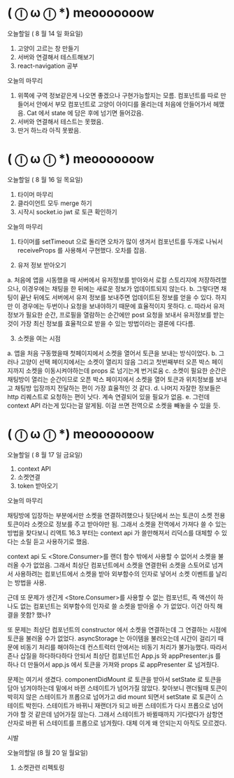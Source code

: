 # ( ⓛ ω ⓛ \*) meooooooow

오늘할일 ( 8 월 14 일 화요일)

1. 고양이 고르는 창 만들기
2. 서버와 연결해서 테스트해보기
3. react-navigation 공부

오늘의 마무리

1. 위쪽에 구역 정보같은게 나오면 좋겠으나 구현가능할지는 모름. <Cat/> 컴포넌트를 따로 만들어서 안에서 부모 컴포넌트로 고양이 아이디를 올리는데 처음에 안들어가서 헤맸음. Cat 에서 state 에 담은 후에 넘기면 들어갔음.
2. 서버와 연결해서 테스트는 못했음.
3. 딴거 하느라 아직 못봤음.

# ( ⓛ ω ⓛ \*) meooooooow

오늘할일 ( 8 월 16 일 목요일)

1. 타이머 마무리
2. 클라이언트 모두 merge 하기
3. 시작시 socket.io jwt 로 토큰 확인하기

오늘의 마무리

1. 타이머를 setTimeout 으로 돌리면 오차가 많이 생겨서 컴포넌트를 두개로 나눠서 receiveProps 를 사용해서 구현했다. 오차를 잡음.

2. 유저 정보 받아오기

a. 처음에 앱을 시동했을 때 서버에서 유저정보를 받아와서 로컬 스토리지에 저장하려했으나, 이경우에는 채팅을 한 뒤에는 새로운 정보가 업데이트되지 않는다.
b. 그렇다면 채팅이 끝난 뒤에도 서버에서 유저 정보를 보내주면 업데이트된 정보를 얻을 수 있다. 하지만 이 경우에는 두번이나 요청을 보내야하기 때문에 효율적이지 못하다.
c. 따라서 유저정보가 필요한 순간, 프로필을 열람하는 순간에만 post 요청을 보내서 유저정보를 받는 것이 가장 최신 정보를 효율적으로 받을 수 있는 방법이라는 결론에 다다름.

3. 소켓을 여는 시점

a. 앱을 처음 구동했을때 첫페이지에서 소켓을 열어서 토큰을 보내는 방식이었다.
b. 그러나 고양이 선택 페이지에서는 소켓이 열리지 않음 그리고 첫번째부터 오픈 박스 페이지까지 소켓을 이동시켜야하는데 props 로 넘기는게 번거로움
c. 소켓이 필요한 순간은 채팅방이 열리는 순간이므로 오픈 박스 페이지에서 소켓을 열어 토큰과 위치정보를 보내고 채팅방 입장까지 전달하는 편이 가장 효율적인 것 같다.
d. 나머지 자잘한 정보들은 http 리퀘스트로 요청하는 편이 낫다. 계속 연결되어 있을 필요가 없음.
e. 그런데 context API 라는게 있다는걸 알게됨. 이걸 쓰면 전역으로 소켓을 빼놓을 수 있을 듯.

# ( ⓛ ω ⓛ \*) meooooooow

오늘할일 ( 8 월 17 일 금요일)

1. context API
2. 소켓연결
3. token 받아오기

오늘의 마무리

채팅방에 입장하는 부분에서만 소켓을 연결하려했으나 뒷단에서 쓰는 토큰이 소켓 전용 토큰이라 소켓으로 정보를 주고 받아야만 됨. 그래서 소켓을 전역에서 가져다 쓸 수 있는 방법을 찾다보니 리액트 16.3 부터는 context api 가 쓸만해져서 리덕스를 대체할 수 있다는 소릴 듣고 사용하기로 했음.

context api 도 <Store.Consumer>를 랜더 함수 밖에서 사용할 수 없어서 소켓을 불러올 수가 없었음. 그래서 최상단 컴포넌트에서 소켓을 연결한뒤 소켓을 스토어로 넘겨서 사용하려는 컴포넌트에서 소켓을 받아 외부함수의 인자로 넣어서 소켓 이벤트를 날리는 방법을 사용.

근데 또 문제가 생긴게 <Store.Consumer>를 사용할 수 없는 컴포넌트, 즉 액션이 하나도 없는 컴포넌트는 외부함수의 인자로 쓸 소켓을 받아올 수 가 없었다. 이건 아직 해결을 못함? 했나?

또 문제는 최상단 컴포넌트의 constructor 에서 소켓을 연결하는데 그 연결하는 시점에 토큰을 불러올 수가 없었다. asyncStorage 는 아이템을 불러오는데 시간이 걸리기 때문에 비동기 처리를 해야하는데 컨스트럭터 안에서는 비동기 처리가 불가능했다. 따라서 존나 삽질을 하다하다하다 안되서 최상단 컴포넌트인 App.js 와 appPresenter.js 를 하나 더 만들어서 app.js 에서 토큰을 가져와 props 로 appPresenter 로 넘겨줬다.

문제는 여기서 생겼다. componentDidMount 로 토큰을 받아서 setState 로 토큰을 담아 넘겨야하는데 밑에서 바뀐 스테이트가 넘어가질 않았다. 찾아보니 랜더될때 토큰이 박히지 않은 스테이트가 프롭으로 넘어가고 did mount 되면서 setState 로 토큰이 스테이트 박힌다. 스테이트가 바뀌니 재랜더가 되고 바뀐 스테이트가 다시 프롭으로 넘어가야 할 것 같은데 넘어가질 않는다. 그래서 스테이트가 바뀔때까지 기다렸다가 삼항연산자로 바뀐 뒤 스테이트를 프롭으로 넘겨줬다.
대체 이게 왜 안되는지 아직도 모르겠다.

시발

오늘의할일 (8 월 20 일 월요일)

1. 소켓관련 리펙토링
